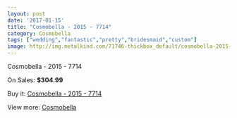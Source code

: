 ```yaml
---
layout: post
date: '2017-01-15'
title: "Cosmobella - 2015 - 7714"
category: Cosmobella
tags: ["wedding","fantastic","pretty","bridesmaid","custom"]
image: http://img.metalkind.com/71746-thickbox_default/cosmobella-2015-7714.jpg
---
```

Cosmobella - 2015 - 7714

On Sales: **$304.99**
<a href="https://www.metalkind.com/en/cosmobella/17836-cosmobella-2015-7714.html"><amp-img layout="responsive" width="600" height="600" src="//img.metalkind.com/71746-thickbox_default/cosmobella-2015-7714.jpg" alt="Cosmobella - 2015 - 7714 0" /></a>
<a href="https://www.metalkind.com/en/cosmobella/17836-cosmobella-2015-7714.html"><amp-img layout="responsive" width="600" height="600" src="//img.metalkind.com/71747-thickbox_default/cosmobella-2015-7714.jpg" alt="Cosmobella - 2015 - 7714 1" /></a>
<a href="https://www.metalkind.com/en/cosmobella/17836-cosmobella-2015-7714.html"><amp-img layout="responsive" width="600" height="600" src="//img.metalkind.com/71748-thickbox_default/cosmobella-2015-7714.jpg" alt="Cosmobella - 2015 - 7714 2" /></a>
<a href="https://www.metalkind.com/en/cosmobella/17836-cosmobella-2015-7714.html"><amp-img layout="responsive" width="600" height="600" src="//img.metalkind.com/71749-thickbox_default/cosmobella-2015-7714.jpg" alt="Cosmobella - 2015 - 7714 3" /></a>

Buy it: [Cosmobella - 2015 - 7714](https://www.metalkind.com/en/cosmobella/17836-cosmobella-2015-7714.html "Cosmobella - 2015 - 7714")

View more: [Cosmobella](https://www.metalkind.com/en/33-cosmobella "Cosmobella")